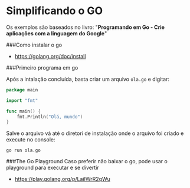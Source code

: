 # Simplificando o GO


Os exemplos são baseados no livro: "**Programando em Go - Crie aplicações com a linguagem do Google**"

###Como instalar o go 
* https://golang.org/doc/install


###Primeiro programa em go

Após a intalação concluída, basta criar um arquivo `ola.go` e digitar:

~~~go
package main

import "fmt"

func main() {
	fmt.Println("Olá, mundo")
}
~~~

Salve o arquivo vá até o diretori de instalação onde o arquivo foi criado e execute no console:
````
go run ola.go
````

###The Go Playground
Caso preferir não baixar o go, pode usar o playground para executar e se divertir

* https://play.golang.org/p/LaiIWrR2qWu